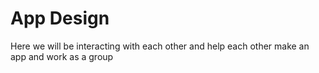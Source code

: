 # App Design
Here we will be interacting with each other and help each other make an app and work as a group

